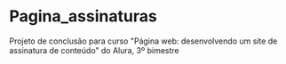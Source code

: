 # Pagina_assinaturas
Projeto de conclusão para curso "Página web: desenvolvendo um site de assinatura de conteúdo" do Alura, 3º bimestre
